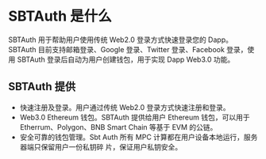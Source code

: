# SBTAuth 是什么

SBTAuth 用于帮助用户使用传统 Web2.0 登录方式快速登录您的 Dapp。SBTAuth 目前支持邮箱登录、Google 登录、Twitter 登录、Facebook 登录，使用 SBTAuth 登录后自动为用户创建钱包，用于实现 Dapp Web3.0 功能。

## SBTAuth 提供

* 快速注册及登录。用户通过传统 Web2.0 登录方式快速注册和登录。
* Web3.0 Ethereum 钱包。SBTAuth 提供给用户 Ethereum 钱包，可以用于 Etherrum、Polygon、BNB Smart Chain 等基于 EVM 的公链。
* 安全可靠的钱包管理。Sbt Auth 所有 MPC 计算都在用户设备本地运行，服务器端只保留用户一份私钥碎 片，保证用户私钥安全。
